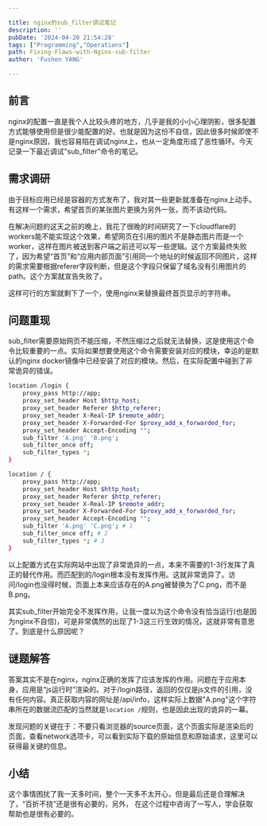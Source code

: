 ```yaml
---

title: nginx的sub_filter调试笔记
description: ''
pubDate: '2024-04-20 21:54:28'
tags: ["Programming","Operations"]
path: Fixing-Flaws-with-Nginx-sub-filter
author: 'Fushen YANG'

---
```


## 前言

nginx的配置一直是我个人比较头疼的地方，几乎是我的小小心理阴影，很多配置方式能够使用但是很少能配置的好。也就是因为这份不自信，因此很多时候即使不是nginx原因，我也容易陷在调试nginx上，也从一定角度形成了恶性循环。今天记录一下最近调试"sub_filter"命令的笔记。

## 需求调研

由于目标应用已经是容器的方式发布了，我对其一些更新就准备在nginx上动手。有这样一个需求，希望首页的某张图片更换为另外一张，而不该动代码。

在解决问题的这天之前的晚上，我花了很晚的时间研究了一下cloudflare的workers能不能实现这个效果，希望网页在引用的图片不是静态图片而是一个worker，这样在图片被送到客户端之前还可以写一些逻辑。这个方案最终失败了，因为希望“首页”和“应用内部页面”引用同一个地址的时候返回不同图片，这样的需求需要根据referer字段判断，但是这个字段只保留了域名没有引用图片的path。这个方案就宣告失败了。

这样可行的方案就剩下了一个，使用nginx来替换最终首页显示的字符串。

## 问题重现

sub_filter需要原始网页不能压缩，不然压缩过之后就无法替换，这是使用这个命令比较重要的一点。实际如果想要使用这个命令需要安装对应的模块，幸运的是默认的nginx docker镜像中已经安装了对应的模块。然后，在实际配置中碰到了非常诡异的错误。

``` bash
location /login {
    proxy_pass http://app;
    proxy_set_header Host $http_host;
    proxy_set_header Referer $http_referer;
    proxy_set_header X-Real-IP $remote_addr;
    proxy_set_header X-Forwarded-For $proxy_add_x_forwarded_for;
    proxy_set_header Accept-Encoding "";
    sub_filter 'A.png' 'B.png';
    sub_filter_once off;
    sub_filter_types *;
}

location / {
    proxy_pass http://app;
    proxy_set_header Host $http_host;
    proxy_set_header Referer $http_referer;
    proxy_set_header X-Real-IP $remote_addr;
    proxy_set_header X-Forwarded-For $proxy_add_x_forwarded_for;
    proxy_set_header Accept-Encoding "";
    sub_filter 'A.png' 'C.png'; # 1
    sub_filter_once off; # 2
    sub_filter_types *; # 3
}
```

以上配置方式在实际网站中出现了非常诡异的一点，本来不需要的1-3行发挥了真正的替代作用。而匹配到的/login根本没有发挥作用。这就非常诡异了。访问/login也没得时候，页面上本来应该存在的A.png被替换为了C.png，而不是B.png。

其实sub_filter开始完全不发挥作用，让我一度以为这个命令没有恰当运行(也是因为nginx不自信)，可是非常偶然的出现了1-3这三行生效的情况，这就非常有意思了。到底是什么原因呢？

## 谜题解答

答案其实不是在nginx，nginx正确的发挥了应该发挥的作用。问题在于应用本身，应用是“js运行时”渲染的。对于/login路径，返回的仅仅是js文件的引用，没有任何内容。真正获取内容的网址是/api/info，这样实际上数据"A.png"这个字符串所在的数据流匹配的当然就是`location /`规则，也是因此出现的诡异的一幕。

发现问题的关键在于：不要只看浏览器的source页面，这个页面实际是渲染后的页面，查看network选项卡，可以看到实际下载的原始信息和原始请求，这里可以获得最关键的信息。

## 小结

这个事情困扰了我一天多时间，整个一天多不太开心，但是最后还是合理解决了，“百折不挠”还是很有必要的，另外， 在这个过程中咨询了一写人，学会获取帮助也是很有必要的。
